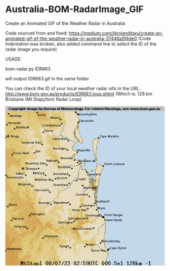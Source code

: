 # Australia-BOM-RadarImage_GIF
Create an Animated GIF of the Weather Radar in Australia

Code sourced from and fixed:  https://medium.com/@rolanditaru/create-an-animated-gif-of-the-weather-radar-in-australia-37446a0f4de0
(Code Indentation was broken, also added command line to select the ID of the radar image you require)

USAGE:

bom-radar.py IDR663

will output IDR663.gif in the same folder

You can check the ID of your local weather radar info in the URL.
http://www.bom.gov.au/products/IDR663.loop.shtml   (Which is: 128 km Brisbane (Mt Stapylton) Radar Loop)


![IDR663.gif](https://github.com/scorpion44/Australia-BOM-RadarImage_GIF/blob/main/IDR663.gif?raw=true)
